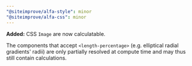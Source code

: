 ```yaml
---
"@siteimprove/alfa-style": minor
"@siteimprove/alfa-css": minor
---
```


**Added:** CSS `Image` are now calculatable.

The components that accept `<length-percentage>` (e.g. elliptical radial gradients' radii) are only partially resolved at compute time and may thus still contain calculations.
